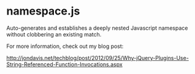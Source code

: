 namespace.js
============

Auto-generates and establishes a deeply nested Javascript namespace without clobbering an existing match.

For more information, check out my blog post:

http://jondavis.net/techblog/post/2012/09/25/Why-jQuery-Plugins-Use-String-Referenced-Function-Invocations.aspx